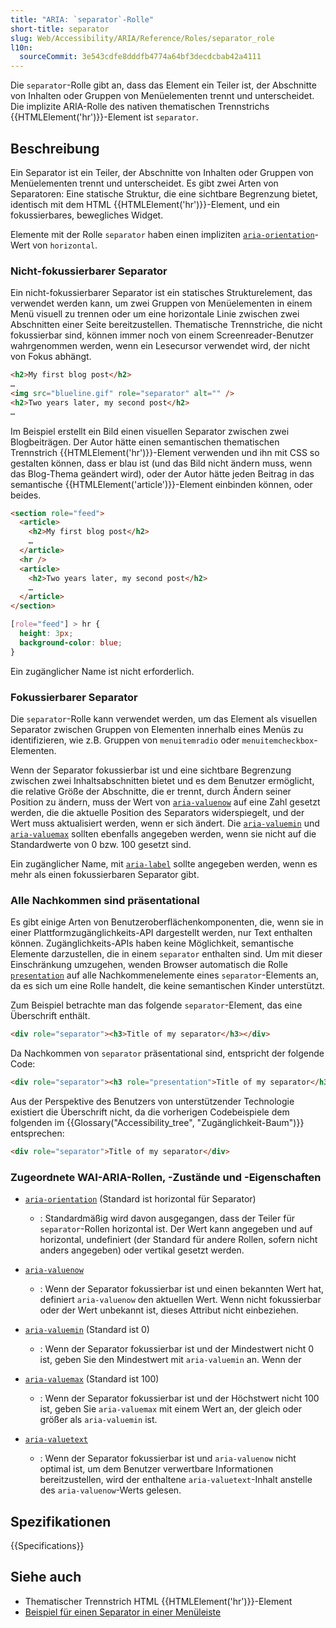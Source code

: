 ```yaml
---
title: "ARIA: `separator`-Rolle"
short-title: separator
slug: Web/Accessibility/ARIA/Reference/Roles/separator_role
l10n:
  sourceCommit: 3e543cdfe8dddfb4774a64bf3decdcbab42a4111
---
```


Die `separator`-Rolle gibt an, dass das Element ein Teiler ist, der Abschnitte von Inhalten oder Gruppen von Menüelementen trennt und unterscheidet. Die implizite ARIA-Rolle des nativen thematischen Trennstrichs {{HTMLElement('hr')}}-Element ist `separator`.

## Beschreibung

Ein Separator ist ein Teiler, der Abschnitte von Inhalten oder Gruppen von Menüelementen trennt und unterscheidet. Es gibt zwei Arten von Separatoren: Eine statische Struktur, die eine sichtbare Begrenzung bietet, identisch mit dem HTML {{HTMLElement('hr')}}-Element, und ein fokussierbares, bewegliches Widget.

Elemente mit der Rolle `separator` haben einen impliziten [`aria-orientation`](/de/docs/Web/Accessibility/ARIA/Reference/Attributes/aria-orientation)-Wert von `horizontal`.

### Nicht-fokussierbarer Separator

Ein nicht-fokussierbarer Separator ist ein statisches Strukturelement, das verwendet werden kann, um zwei Gruppen von Menüelementen in einem Menü visuell zu trennen oder um eine horizontale Linie zwischen zwei Abschnitten einer Seite bereitzustellen. Thematische Trennstriche, die nicht fokussierbar sind, können immer noch von einem Screenreader-Benutzer wahrgenommen werden, wenn ein Lesecursor verwendet wird, der nicht von Fokus abhängt.

```html
<h2>My first blog post</h2>
…
<img src="blueline.gif" role="separator" alt="" />
<h2>Two years later, my second post</h2>
…
```

Im Beispiel erstellt ein Bild einen visuellen Separator zwischen zwei Blogbeiträgen. Der Autor hätte einen semantischen thematischen Trennstrich {{HTMLElement('hr')}}-Element verwenden und ihn mit CSS so gestalten können, dass er blau ist (und das Bild nicht ändern muss, wenn das Blog-Thema geändert wird), oder der Autor hätte jeden Beitrag in das semantische {{HTMLElement('article')}}-Element einbinden können, oder beides.

```html
<section role="feed">
  <article>
    <h2>My first blog post</h2>
    …
  </article>
  <hr />
  <article>
    <h2>Two years later, my second post</h2>
    …
  </article>
</section>
```

```css
[role="feed"] > hr {
  height: 3px;
  background-color: blue;
}
```

Ein zugänglicher Name ist nicht erforderlich.

### Fokussierbarer Separator

Die `separator`-Rolle kann verwendet werden, um das Element als visuellen Separator zwischen Gruppen von Elementen innerhalb eines Menüs zu identifizieren, wie z.B. Gruppen von `menuitemradio` oder `menuitemcheckbox`-Elementen.

Wenn der Separator fokussierbar ist und eine sichtbare Begrenzung zwischen zwei Inhaltsabschnitten bietet und es dem Benutzer ermöglicht, die relative Größe der Abschnitte, die er trennt, durch Ändern seiner Position zu ändern, muss der Wert von [`aria-valuenow`](/de/docs/Web/Accessibility/ARIA/Reference/Attributes/aria-valuenow) auf eine Zahl gesetzt werden, die die aktuelle Position des Separators widerspiegelt, und der Wert muss aktualisiert werden, wenn er sich ändert. Die [`aria-valuemin`](/de/docs/Web/Accessibility/ARIA/Reference/Attributes/aria-valuemin) und [`aria-valuemax`](/de/docs/Web/Accessibility/ARIA/Reference/Attributes/aria-valuemax) sollten ebenfalls angegeben werden, wenn sie nicht auf die Standardwerte von 0 bzw. 100 gesetzt sind.

Ein zugänglicher Name, mit [`aria-label`](/de/docs/Web/Accessibility/ARIA/Reference/Attributes/aria-label) sollte angegeben werden, wenn es mehr als einen fokussierbaren Separator gibt.

### Alle Nachkommen sind präsentational

Es gibt einige Arten von Benutzeroberflächenkomponenten, die, wenn sie in einer Plattformzugänglichkeits-API dargestellt werden, nur Text enthalten können. Zugänglichkeits-APIs haben keine Möglichkeit, semantische Elemente darzustellen, die in einem `separator` enthalten sind. Um mit dieser Einschränkung umzugehen, wenden Browser automatisch die Rolle [`presentation`](/de/docs/Web/Accessibility/ARIA/Reference/Roles/presentation_role) auf alle Nachkommenelemente eines `separator`-Elements an, da es sich um eine Rolle handelt, die keine semantischen Kinder unterstützt.

Zum Beispiel betrachte man das folgende `separator`-Element, das eine Überschrift enthält.

```html
<div role="separator"><h3>Title of my separator</h3></div>
```

Da Nachkommen von `separator` präsentational sind, entspricht der folgende Code:

```html
<div role="separator"><h3 role="presentation">Title of my separator</h3></div>
```

Aus der Perspektive des Benutzers von unterstützender Technologie existiert die Überschrift nicht, da die vorherigen Codebeispiele dem folgenden im {{Glossary("Accessibility_tree", "Zugänglichkeit-Baum")}} entsprechen:

```html
<div role="separator">Title of my separator</div>
```

### Zugeordnete WAI-ARIA-Rollen, -Zustände und -Eigenschaften

- [`aria-orientation`](/de/docs/Web/Accessibility/ARIA/Reference/Attributes/aria-orientation) (Standard ist horizontal für Separator)

  - : Standardmäßig wird davon ausgegangen, dass der Teiler für `separator`-Rollen horizontal ist. Der Wert kann angegeben und auf horizontal, undefiniert (der Standard für andere Rollen, sofern nicht anders angegeben) oder vertikal gesetzt werden.

- [`aria-valuenow`](/de/docs/Web/Accessibility/ARIA/Reference/Attributes/aria-valuenow)

  - : Wenn der Separator fokussierbar ist und einen bekannten Wert hat, definiert `aria-valuenow` den aktuellen Wert. Wenn nicht fokussierbar oder der Wert unbekannt ist, dieses Attribut nicht einbeziehen.

- [`aria-valuemin`](/de/docs/Web/Accessibility/ARIA/Reference/Attributes/aria-valuemin) (Standard ist 0)

  - : Wenn der Separator fokussierbar ist und der Mindestwert nicht 0 ist, geben Sie den Mindestwert mit `aria-valuemin` an. Wenn der

- [`aria-valuemax`](/de/docs/Web/Accessibility/ARIA/Reference/Attributes/aria-valuemax) (Standard ist 100)

  - : Wenn der Separator fokussierbar ist und der Höchstwert nicht 100 ist, geben Sie `aria-valuemax` mit einem Wert an, der gleich oder größer als `aria-valuemin` ist.

- [`aria-valuetext`](/de/docs/Web/Accessibility/ARIA/Reference/Attributes/aria-valuetext)
  - : Wenn der Separator fokussierbar ist und `aria-valuenow` nicht optimal ist, um dem Benutzer verwertbare Informationen bereitzustellen, wird der enthaltene `aria-valuetext`-Inhalt anstelle des `aria-valuenow`-Werts gelesen.

<!--
### Tastaturinteraktionen

### Erforderliche JavaScript-Funktionen

## Beispiele

## Barrierefreiheitsbedenken

## Bewährte Praktiken

### Bevorzugen Sie HTML -->

## Spezifikationen

{{Specifications}}

## Siehe auch

- Thematischer Trennstrich HTML {{HTMLElement('hr')}}-Element
- [Beispiel für einen Separator in einer Menüleiste](https://www.w3.org/WAI/ARIA/apg/patterns/menubar/examples/menubar-editor/)
